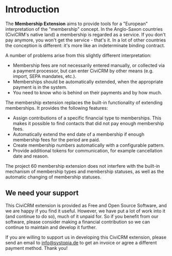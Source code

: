 # Introduction

The **Membership Extension** aims to provide tools for a "European" interpretation of the "membership" concept. In the Anglo-Saxon countries (CiviCRM's native land) a membership is regarded as a service. If you don't pay anymore, you won't get the service - that's it. In a lot of other countries the conception is different: it's more like an indeterminate binding contract.

A number of problems arise from this slightly different interpretation:

- Membership fees are not necessarily entered manually, or collected via a payment processor, but can enter CiviCRM by other means (e.g. import, SEPA mandates, etc.).
- Memberships should be automatically extended, when the appropriate payment is in the system.
- You need to know who is behind on their payments and by how much.

The membership extension replaces the built-in functionality of extending memberships. It provides the following features:

- Assign contributions of a specific financial type to memberships. This makes it possible to find contacts that did not pay enough membership fees.
- Automatically extend the end date of a membership if enough membership fees for the period are paid.
- Create membership numbers automatically with a configurable pattern.
- Provide additional tokens for communication, for example cancellation date and reason.

The project 60 membership extension does not interfere with the built-in mechanism of membership types and membership statuses, as well as the  automatic changing of membership statuses.

## We need your support

This CiviCRM extension is provided as Free and Open Source Software, and we are happy if you find it useful. However, we have put a lot of work into it (and continue to do so), much of it unpaid for. So if you benefit from our software, please consider making a financial contribution so we can continue to maintain and develop it further.

If you are willing to support us in developing this CiviCRM extension, please send an email to info@systopia.de to get an invoice or agree a different payment method. Thank you!
